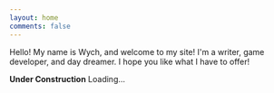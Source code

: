 ```yaml
---
layout: home
comments: false
---
```


Hello! My name is Wych, and welcome to my site! I'm a writer, game developer, and day dreamer. I hope you like what I have to offer!

**Under Construction** <i class="fa fa-cog fa-spin fa-3x fa-fw"></i>
<span class="sr-only">Loading...</span>






